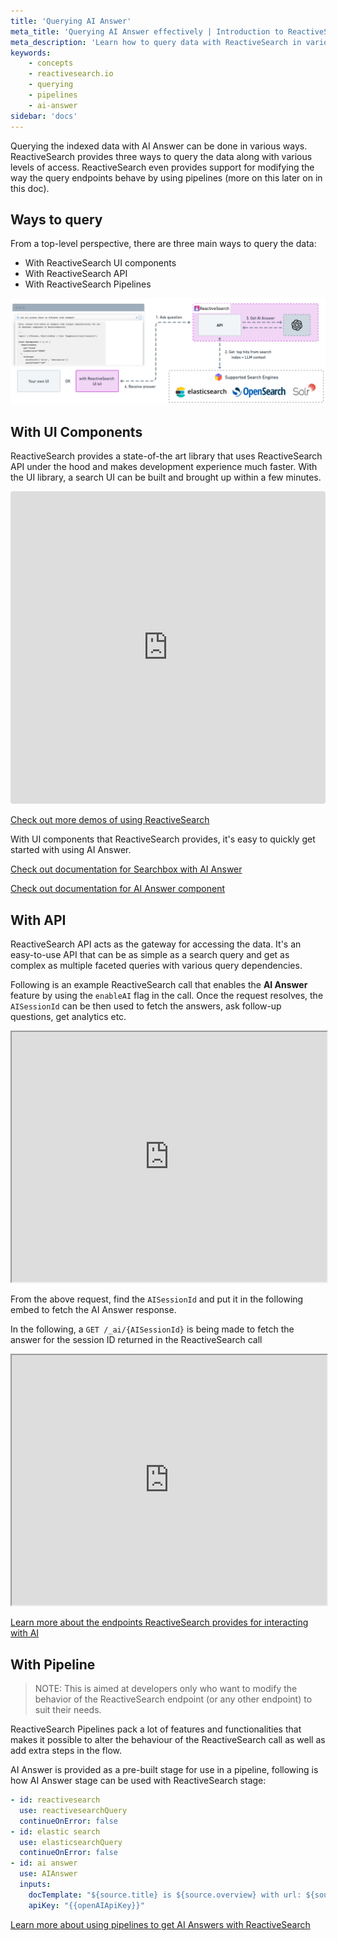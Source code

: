 ```yaml
---
title: 'Querying AI Answer'
meta_title: 'Querying AI Answer effectively | Introduction to ReactiveSearch'
meta_description: 'Learn how to query data with ReactiveSearch in various ways and use it with AI Answer'
keywords:
    - concepts
    - reactivesearch.io
    - querying
    - pipelines
    - ai-answer
sidebar: 'docs'
---
```


Querying the indexed data with AI Answer can be done in various ways. ReactiveSearch provides three ways to query the data along with various levels of access. ReactiveSearch even provides support for modifying the way the query endpoints behave by using pipelines (more on this later on in this doc).

## Ways to query

From a top-level perspective, there are three main ways to query the data:

- With ReactiveSearch UI components
- With ReactiveSearch API
- With ReactiveSearch Pipelines

![Querying with AI Answer enabled](../../../../content/images/concepts/querying_ai.png "Querying with AI Answer Vizualized")

## With UI Components

ReactiveSearch provides a state-of-the art library that uses ReactiveSearch API under the hood and makes development experience much faster. With the UI library, a search UI can be built and brought up within a few minutes.

<iframe src="https://codesandbox.io/embed/github/awesome-reactivesearch/q-n-a-search-ui/tree/main/?fontsize=14&hidenavigation=1&theme=light"
     style="width:100%; height:500px; border:0; border-radius: 4px; overflow:hidden;"
     title="q-n-a-search-ui"
     allow="accelerometer; ambient-light-sensor; camera; encrypted-media; geolocation; gyroscope; hid; microphone; midi; payment; usb; vr; xr-spatial-tracking"
     sandbox="allow-forms allow-modals allow-popups allow-presentation allow-same-origin allow-scripts"
   ></iframe>

[Check out more demos of using ReactiveSearch](https://codesandbox.io/s/github/awesome-reactivesearch/q-n-a-search-ui/tree/main/?from-embed)

With UI components that ReactiveSearch provides, it's easy to quickly get started with using AI Answer.

[Check out documentation for Searchbox with AI Answer](https://docs.reactivesearch.io/docs/reactivesearch/react/search/searchbox/#aiconfig)

[Check out documentation for AI Answer component](https://docs.reactivesearch.io/docs/reactivesearch/react/search/aianswer/)

## With API

ReactiveSearch API acts as the gateway for accessing the data. It's an easy-to-use API that can be as simple as a search query and get as complex as multiple faceted queries with various query dependencies.

Following is an example ReactiveSearch call that enables the **AI Answer** feature by using the `enableAI` flag in the call. Once the request resolves, the `AISessionId` can be then used to fetch the answers, ask follow-up questions, get analytics etc.

<iframe frameborder="1px" width="100%" height="400px" src="https://play.reactivesearch.io/embed/VvDdd6uvjFUYwVSelYQJ"></iframe>

From the above request, find the `AISessionId` and put it in the following embed to fetch the AI Answer response.

In the following, a `GET /_ai/{AISessionId}` is being made to fetch the answer for the session ID returned in the ReactiveSearch call

<iframe frameborder="1px" width="100%" height="400px" src="https://play.reactivesearch.io/embed/fp5e52TLUckcPSPTEyty"></iframe>

[Learn more about the endpoints ReactiveSearch provides for interacting with AI](https://api.reactivesearch.io/#44009fda-61f7-4d1b-81b5-9f495d3111a3)

## With Pipeline

> NOTE: This is aimed at developers only who want to modify the behavior of the ReactiveSearch endpoint (or any other endpoint) to suit their needs.

ReactiveSearch Pipelines pack a lot of features and functionalities that makes it possible to alter the behaviour of the ReactiveSearch call as well as add extra steps in the flow.

AI Answer is provided as a pre-built stage for use in a pipeline, following is how AI Answer stage can be used with ReactiveSearch stage:

```yaml
- id: reactivesearch
  use: reactivesearchQuery
  continueOnError: false
- id: elastic search
  use: elasticsearchQuery
  continueOnError: false
- id: ai answer
  use: AIAnswer
  inputs:
    docTemplate: "${source.title} is ${source.overview} with url: ${source.backdrop_path}"
    apiKey: "{{openAIApiKey}}"
```

[Learn more about using pipelines to get AI Answers with ReactiveSearch](https://docs.reactivesearch.io/docs/pipelines/how-to/ai-answer)
